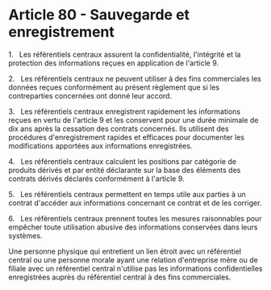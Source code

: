 # Article 80 - Sauvegarde et enregistrement


1.   Les référentiels centraux assurent la confidentialité, l'intégrité et la protection des informations reçues en application de l'article 9.

2.   Les référentiels centraux ne peuvent utiliser à des fins commerciales les données reçues conformément au présent règlement que si les contreparties concernées ont donné leur accord.

3.   Les référentiels centraux enregistrent rapidement les informations reçues en vertu de l'article 9 et les conservent pour une durée minimale de dix ans après la cessation des contrats concernés. Ils utilisent des procédures d'enregistrement rapides et efficaces pour documenter les modifications apportées aux informations enregistrées.

4.   Les référentiels centraux calculent les positions par catégorie de produits dérivés et par entité déclarante sur la base des éléments des contrats dérivés déclarés conformément à l'article 9.

5.   Les référentiels centraux permettent en temps utile aux parties à un contrat d'accéder aux informations concernant ce contrat et de les corriger.

6.   Les référentiels centraux prennent toutes les mesures raisonnables pour empêcher toute utilisation abusive des informations conservées dans leurs systèmes.

Une personne physique qui entretient un lien étroit avec un référentiel central ou une personne morale ayant une relation d'entreprise mère ou de filiale avec un référentiel central n'utilise pas les informations confidentielles enregistrées auprès du référentiel central à des fins commerciales.
